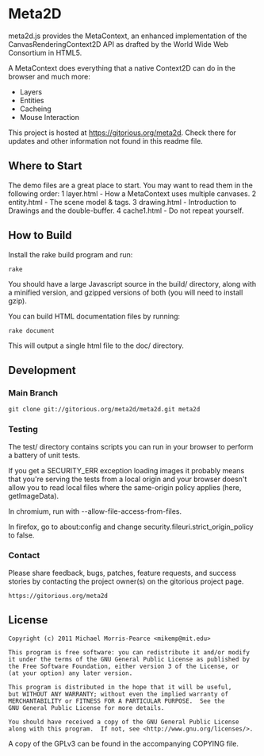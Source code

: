 Meta2D
======

meta2d.js provides the MetaContext, an enhanced implementation of the
CanvasRenderingContext2D API as drafted by the World Wide Web Consortium
in HTML5.

A MetaContext does everything that a native Context2D can do in the browser and
much more:
-  Layers
-  Entities
-  Cacheing
-  Mouse Interaction

This project is hosted at <https://gitorious.org/meta2d>. Check there for
updates and other information not found in this readme file.

Where to Start
--------------

The demo files are a great place to start. You may want to read them in the
following order:
1  layer.html - How a MetaContext uses multiple canvases.
2  entity.html - The scene model & tags.
3  drawing.html - Introduction to Drawings and the double-buffer.
4  cache1.html - Do not repeat yourself.

How to Build
------------

Install the rake build program and run:

    rake

You should have a large Javascript source in the build/ directory, along with a
minified version, and gzipped versions of both (you will need to install gzip).

You can build HTML documentation files by running:

    rake document

This will output a single html file to the doc/ directory.

Development
-----------

### Main Branch ###

    git clone git://gitorious.org/meta2d/meta2d.git meta2d

### Testing ###

The test/ directory contains scripts you can run in your browser to perform
a battery of unit tests.

If you get a SECURITY_ERR exception loading images it probably means that
you're serving the tests from a local origin and your browser doesn't allow you
to read local files where the same-origin policy applies (here, getImageData).

In chromium, run with --allow-file-access-from-files.

In firefox, go to about:config and change security.fileuri.strict_origin_policy
to false.

### Contact ###

Please share feedback, bugs, patches, feature requests, and success stories
by contacting the project owner(s) on the gitorious project page.

    https://gitorious.org/meta2d

License
-------

    Copyright (c) 2011 Michael Morris-Pearce <mikemp@mit.edu>

    This program is free software: you can redistribute it and/or modify
    it under the terms of the GNU General Public License as published by
    the Free Software Foundation, either version 3 of the License, or
    (at your option) any later version.

    This program is distributed in the hope that it will be useful,
    but WITHOUT ANY WARRANTY; without even the implied warranty of
    MERCHANTABILITY or FITNESS FOR A PARTICULAR PURPOSE.  See the
    GNU General Public License for more details.

    You should have received a copy of the GNU General Public License
    along with this program.  If not, see <http://www.gnu.org/licenses/>.

A copy of the GPLv3 can be found in the accompanying COPYING file.
